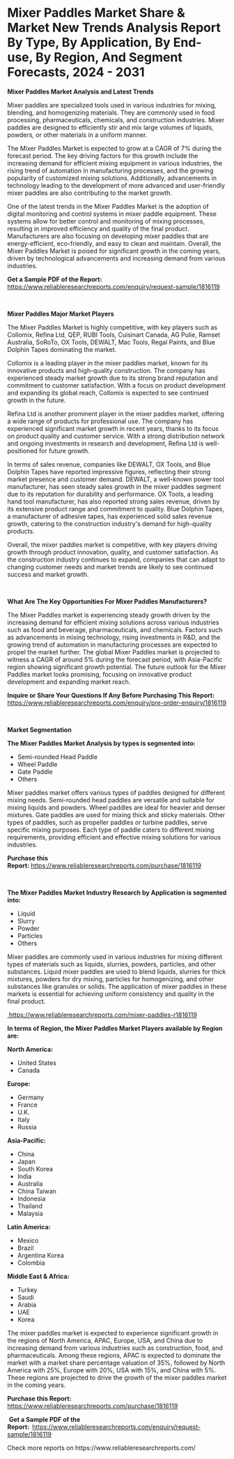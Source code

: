 <p><h1>Mixer Paddles Market Share & Market New Trends Analysis Report By Type, By Application, By End-use, By Region, And Segment Forecasts, 2024 - 2031</h1></p><p><strong>Mixer Paddles Market Analysis and Latest Trends</strong></p>
<p><p>Mixer paddles are specialized tools used in various industries for mixing, blending, and homogenizing materials. They are commonly used in food processing, pharmaceuticals, chemicals, and construction industries. Mixer paddles are designed to efficiently stir and mix large volumes of liquids, powders, or other materials in a uniform manner.</p><p>The Mixer Paddles Market is expected to grow at a CAGR of 7% during the forecast period. The key driving factors for this growth include the increasing demand for efficient mixing equipment in various industries, the rising trend of automation in manufacturing processes, and the growing popularity of customized mixing solutions. Additionally, advancements in technology leading to the development of more advanced and user-friendly mixer paddles are also contributing to the market growth.</p><p>One of the latest trends in the Mixer Paddles Market is the adoption of digital monitoring and control systems in mixer paddle equipment. These systems allow for better control and monitoring of mixing processes, resulting in improved efficiency and quality of the final product. Manufacturers are also focusing on developing mixer paddles that are energy-efficient, eco-friendly, and easy to clean and maintain. Overall, the Mixer Paddles Market is poised for significant growth in the coming years, driven by technological advancements and increasing demand from various industries.</p></p>
<p><strong>Get a Sample PDF of the Report:&nbsp;</strong> <a href="https://www.reliableresearchreports.com/enquiry/request-sample/1816119">https://www.reliableresearchreports.com/enquiry/request-sample/1816119</a></p>
<p>&nbsp;</p>
<p><strong>Mixer Paddles Major Market Players</strong></p>
<p><p>The Mixer Paddles Market is highly competitive, with key players such as Collomix, Refina Ltd, QEP, RUBI Tools, Cuisinart Canada, AG Pulie, Ramset Australia, SoRoTo, OX Tools, DEWALT, Mac Tools, Regal Paints, and Blue Dolphin Tapes dominating the market.</p><p>Collomix is a leading player in the mixer paddles market, known for its innovative products and high-quality construction. The company has experienced steady market growth due to its strong brand reputation and commitment to customer satisfaction. With a focus on product development and expanding its global reach, Collomix is expected to see continued growth in the future.</p><p>Refina Ltd is another prominent player in the mixer paddles market, offering a wide range of products for professional use. The company has experienced significant market growth in recent years, thanks to its focus on product quality and customer service. With a strong distribution network and ongoing investments in research and development, Refina Ltd is well-positioned for future growth.</p><p>In terms of sales revenue, companies like DEWALT, OX Tools, and Blue Dolphin Tapes have reported impressive figures, reflecting their strong market presence and customer demand. DEWALT, a well-known power tool manufacturer, has seen steady sales growth in the mixer paddles segment due to its reputation for durability and performance. OX Tools, a leading hand tool manufacturer, has also reported strong sales revenue, driven by its extensive product range and commitment to quality. Blue Dolphin Tapes, a manufacturer of adhesive tapes, has experienced solid sales revenue growth, catering to the construction industry's demand for high-quality products.</p><p>Overall, the mixer paddles market is competitive, with key players driving growth through product innovation, quality, and customer satisfaction. As the construction industry continues to expand, companies that can adapt to changing customer needs and market trends are likely to see continued success and market growth.</p></p>
<p>&nbsp;</p>
<p><strong>What Are The Key Opportunities For Mixer Paddles Manufacturers?</strong></p>
<p><p>The Mixer Paddles market is experiencing steady growth driven by the increasing demand for efficient mixing solutions across various industries such as food and beverage, pharmaceuticals, and chemicals. Factors such as advancements in mixing technology, rising investments in R&D, and the growing trend of automation in manufacturing processes are expected to propel the market further. The global Mixer Paddles market is projected to witness a CAGR of around 5% during the forecast period, with Asia-Pacific region showing significant growth potential. The future outlook for the Mixer Paddles market looks promising, focusing on innovative product development and expanding market reach.</p></p>
<p><strong>Inquire or Share Your Questions If Any Before Purchasing This Report:</strong> <a href="https://www.reliableresearchreports.com/enquiry/pre-order-enquiry/1816119">https://www.reliableresearchreports.com/enquiry/pre-order-enquiry/1816119</a></p>
<p>&nbsp;</p>
<p><strong>Market Segmentation</strong></p>
<p><strong>The Mixer Paddles Market Analysis by types is segmented into:</strong></p>
<p><ul><li>Semi-rounded Head Paddle</li><li>Wheel Paddle</li><li>Gate Paddle</li><li>Others</li></ul></p>
<p><p>Mixer paddles market offers various types of paddles designed for different mixing needs. Semi-rounded head paddles are versatile and suitable for mixing liquids and powders. Wheel paddles are ideal for heavier and denser mixtures. Gate paddles are used for mixing thick and sticky materials. Other types of paddles, such as propeller paddles or turbine paddles, serve specific mixing purposes. Each type of paddle caters to different mixing requirements, providing efficient and effective mixing solutions for various industries.</p></p>
<p><strong>Purchase this Report:&nbsp;</strong><a href="https://www.reliableresearchreports.com/purchase/1816119">https://www.reliableresearchreports.com/purchase/1816119</a></p>
<p>&nbsp;</p>
<p><strong>The Mixer Paddles Market Industry Research by Application is segmented into:</strong></p>
<p><ul><li>Liquid</li><li>Slurry</li><li>Powder</li><li>Particles</li><li>Others</li></ul></p>
<p><p>Mixer paddles are commonly used in various industries for mixing different types of materials such as liquids, slurries, powders, particles, and other substances. Liquid mixer paddles are used to blend liquids, slurries for thick mixtures, powders for dry mixing, particles for homogenizing, and other substances like granules or solids. The application of mixer paddles in these markets is essential for achieving uniform consistency and quality in the final product.</p></p>
<p><a href="https://www.reliableresearchreports.com/mixer-paddles-r1816119">&nbsp;https://www.reliableresearchreports.com/mixer-paddles-r1816119</a></p>
<p><strong>In terms of Region, the Mixer Paddles Market Players available by Region are:</strong></p>
<p>
    <p> <strong> North America: </strong>
        <ul>
            <li>United States</li>
            <li>Canada</li>
        </ul>
        </p> 
    <p> <strong> Europe: </strong>
        <ul>
            <li>Germany</li>
            <li>France</li>
            <li>U.K.</li>
            <li>Italy</li>
            <li>Russia</li>
        </ul>
        </p> 
    <p> <strong> Asia-Pacific: </strong>
        <ul>
            <li>China</li>
            <li>Japan</li>
            <li>South Korea</li>
            <li>India</li>
            <li>Australia</li>
            <li>China Taiwan</li>
            <li>Indonesia</li>
            <li>Thailand</li>
            <li>Malaysia</li>
        </ul>
        </p> 
    <p> <strong> Latin America: </strong>
        <ul>
            <li>Mexico</li>
            <li>Brazil</li>
            <li>Argentina Korea</li>
            <li>Colombia</li>
        </ul>
        </p> 
    <p> <strong> Middle East & Africa: </strong>
        <ul>
            <li>Turkey</li>
            <li>Saudi</li>
            <li>Arabia</li>
            <li>UAE</li>
            <li>Korea</li>
        </ul>
    </p>
    </p>
<p><p>The mixer paddles market is expected to experience significant growth in the regions of North America, APAC, Europe, USA, and China due to increasing demand from various industries such as construction, food, and pharmaceuticals. Among these regions, APAC is expected to dominate the market with a market share percentage valuation of 35%, followed by North America with 25%, Europe with 20%, USA with 15%, and China with 5%. These regions are projected to drive the growth of the mixer paddles market in the coming years.</p></p>
<p><strong>Purchase this Report: </strong><a href="https://www.reliableresearchreports.com/purchase/1816119">https://www.reliableresearchreports.com/purchase/1816119</a></p>
<p>&nbsp;<strong>Get a Sample PDF of the Report:&nbsp;&nbsp;</strong><a href="https://www.reliableresearchreports.com/enquiry/request-sample/1816119">https://www.reliableresearchreports.com/enquiry/request-sample/1816119</a></p>
<p><strong></strong></p>
<p>Check more reports on https://www.reliableresearchreports.com/</p>